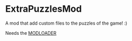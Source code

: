 # ExtraPuzzlesMod
A mod that add custom files to the puzzles of the game! :)

Needs the [MODLOADER](https://github.com/GeleiaComPepino/ReplicubeModLoader)
